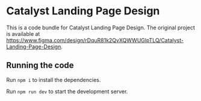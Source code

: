 
  # Catalyst Landing Page Design

  This is a code bundle for Catalyst Landing Page Design. The original project is available at https://www.figma.com/design/rDquR81k2QvXQWWUGlpTLQ/Catalyst-Landing-Page-Design.

  ## Running the code

  Run `npm i` to install the dependencies.

  Run `npm run dev` to start the development server.
  